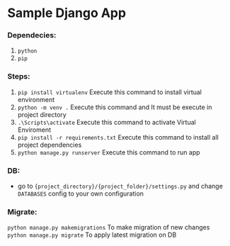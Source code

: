 # Sample Django App

### Dependecies:
1. ```python```
2. ```pip```

### Steps:
1. ```pip install virtualenv``` Execute this command to install virtual environment
2. ```python -m venv .``` Execute this command and It must be execute in project directory
3. ```.\Scripts\activate``` Execute this command to activate Virtual Enviroment
4. ```pip install -r requirements.txt``` Execute this command to install all project dependencies
5. ```python manage.py runserver``` Execute this command to run app

### DB:

- go to ```{project_directory}/{project_folder}/settings.py``` and change ```DATABASES``` config to your own configuration

### Migrate:
```python manage.py makemigrations``` To make migration of new changes
```python manage.py migrate``` To apply latest migration on DB